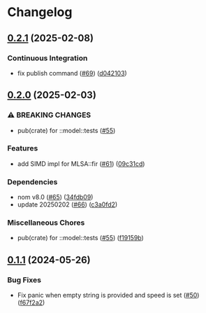 # Changelog

## [0.2.1](https://github.com/jpreprocess/jbonsai/compare/v0.2.0...v0.2.1) (2025-02-08)


### Continuous Integration

* fix publish command ([#69](https://github.com/jpreprocess/jbonsai/issues/69)) ([d042103](https://github.com/jpreprocess/jbonsai/commit/d0421035db49cb8d732fb4c00ae2dfccec07462d))

## [0.2.0](https://github.com/jpreprocess/jbonsai/compare/v0.1.1...v0.2.0) (2025-02-03)


### ⚠ BREAKING CHANGES

* pub(crate) for ::model::tests ([#55](https://github.com/jpreprocess/jbonsai/issues/55))

### Features

* add SIMD impl for MLSA::fir ([#61](https://github.com/jpreprocess/jbonsai/issues/61)) ([09c31cd](https://github.com/jpreprocess/jbonsai/commit/09c31cdb9f2d926201105adc9303695b91dea1ce))


### Dependencies

* nom v8.0 ([#65](https://github.com/jpreprocess/jbonsai/issues/65)) ([34fdb09](https://github.com/jpreprocess/jbonsai/commit/34fdb092acc5c375338b1759644dfd6f77aaac8e))
* update 20250202 ([#66](https://github.com/jpreprocess/jbonsai/issues/66)) ([c3a0fd2](https://github.com/jpreprocess/jbonsai/commit/c3a0fd24482f640abb4d5b42b4f71bb6ce860602))


### Miscellaneous Chores

* pub(crate) for ::model::tests ([#55](https://github.com/jpreprocess/jbonsai/issues/55)) ([f19159b](https://github.com/jpreprocess/jbonsai/commit/f19159bf0a8214e7d5967ed7d19ee0baa190d64c))

## [0.1.1](https://github.com/jpreprocess/jbonsai/compare/v0.1.0...v0.1.1) (2024-05-26)


### Bug Fixes

* Fix panic when empty string is provided and speed is set ([#50](https://github.com/jpreprocess/jbonsai/issues/50)) ([f67f2a2](https://github.com/jpreprocess/jbonsai/commit/f67f2a2473e77dcd4f4705051eba041ef7abe186))
